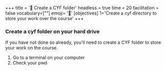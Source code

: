 +++
title = '🧰 Create a CYF folder'
headless = true
time = 20
facilitation = false
vocabulary=[""]
emoji= '🧩'
[objectives]
1='Create a cyf directory to store your work over the course'
+++

### Create a cyf folder on your hard drive

If you have not done so already, you'll need to create a CYF folder to store your work on the course.

1. Go to a terminal on your computer
2. Check your pwd
